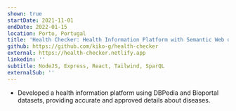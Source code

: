 ```yaml
---
shown: true
startDate: 2021-11-01
endDate: 2022-01-15
location: Porto, Portugal
title: 'Health Checker: Health Information Platform with Semantic Web data'
github: https://github.com/kiko-g/health-checker
external: https://health-checker.netlify.app
linkedin: ''
subtitle: NodeJS, Express, React, Tailwind, SparQL
externalSub: ''
---
```


- Developed a health information platform using DBPedia and Bioportal datasets, providing accurate and approved details about diseases.
